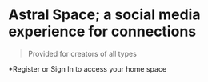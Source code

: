 # Astral Space; a social media experience for connections

> Provided for creators of all types

\*Register or Sign In to access your home space
